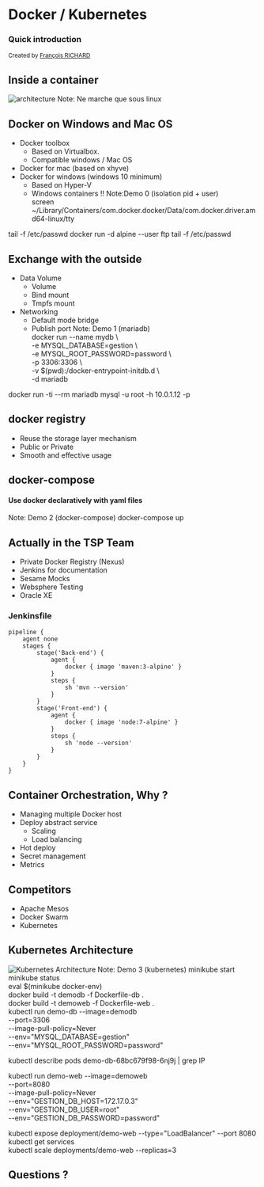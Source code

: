 <!-- EDIT in UTF-8 -->

# Docker / Kubernetes
### Quick introduction 
<small>Created by <a href="">François RICHARD</a></small>



## Inside a container
![architecture](prez/img/architecture.jpg "docker image")
Note: Ne marche que sous linux


## Docker on Windows and Mac OS</h2>
* Docker toolbox
  * Based on Virtualbox.
  * Compatible windows / Mac OS
* Docker for mac (based on xhyve)
* Docker for windows (windows 10 minimum)
  * Based on Hyper-V
  * Windows containers !!
Note:Demo 0 (isolation pid + user)  
screen ~/Library/Containers/com.docker.docker/Data/com.docker.driver.amd64-linux/tty
  
tail -f /etc/passwd
docker run -d alpine --user ftp tail -f /etc/passwd



## Exchange with the outside
* Data Volume
  * Volume
  * Bind mount
  * Tmpfs mount
* Networking
  * Default mode bridge
  * Publish port
Note:
Demo 1 (mariadb)  
docker run --name mydb \  
-e MYSQL_DATABASE=gestion \  
-e MYSQL_ROOT_PASSWORD=password \  
-p 3306:3306 \  
-v $(pwd):/docker-entrypoint-initdb.d \  
-d mariadb  
  
docker run -ti --rm mariadb mysql -u root -h 10.0.1.12 -p



## docker registry
* Reuse the storage layer mechanism
* Public or Private
* Smooth and effective usage



## docker-compose
#### Use docker declaratively with yaml files
Note: Demo 2 (docker-compose)
docker-compose up



## Actually in the TSP Team
* Private Docker Registry (Nexus)
* Jenkins for documentation
* Sesame Mocks
* Websphere Testing
* Oracle XE



### Jenkinsfile
```
pipeline {
    agent none
    stages {
        stage('Back-end') {
            agent {
                docker { image 'maven:3-alpine' }
            }
            steps {
                sh 'mvn --version'
            }
        }
        stage('Front-end') {
            agent {
                docker { image 'node:7-alpine' }
            }
            steps {
                sh 'node --version'
            }
        }
    }
}
```
<!-- .element: class="stretch" -->



## Container Orchestration, Why ?
* Managing multiple Docker host
* Deploy abstract service
  * Scaling
  * Load balancing
* Hot deploy
* Secret management
* Metrics



## Competitors
* Apache Mesos
* Docker Swarm
* Kubernetes



## Kubernetes Architecture
![Kubernetes Architecture](prez/img/kubernetes3.jpg "k")
Note: Demo 3 (kubernetes)
minikube start  
minikube status  
eval $(minikube docker-env)  
docker build -t demodb -f Dockerfile-db .  
docker build -t demoweb -f Dockerfile-web .  
kubectl run demo-db --image=demodb \
--port=3306 \
--image-pull-policy=Never \
--env="MYSQL_DATABASE=gestion" \
--env="MYSQL_ROOT_PASSWORD=password"  
  
kubectl describe pods demo-db-68bc679f98-6nj9j | grep IP  
  
kubectl run demo-web --image=demoweb \
--port=8080 \
--image-pull-policy=Never \
--env="GESTION_DB_HOST=172.17.0.3" \
--env="GESTION_DB_USER=root" \
--env="GESTION_DB_PASSWORD=password"  
  
kubectl expose deployment/demo-web --type="LoadBalancer" --port 8080  
kubectl get services  
kubectl scale deployments/demo-web --replicas=3  



## Questions ?

